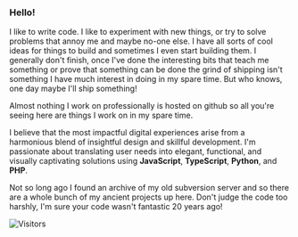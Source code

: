 ### Hello!

I like to write code. I like to experiment with new things, or try to solve problems that annoy me and maybe no-one else. I have all sorts of cool ideas for things to build and sometimes I even start building them. I generally don't finish, once I've done the interesting bits that teach me something or prove that something can be done the grind of shipping isn't something I have much interest in doing in my spare time. But who knows, one day maybe I'll ship something!

Almost nothing I work on professionally is hosted on github so all you're seeing here are things I work on in my spare time.

I believe that the most impactful digital experiences arise from a harmonious blend of insightful design and skillful development. I'm passionate about translating user needs into elegant, functional, and visually captivating solutions using **JavaScript**, **TypeScript**, **Python**, and **PHP**.

Not so long ago I found an archive of my old subversion server and so there are a whole bunch of my ancient projects up here. Don't judge the code too harshly, I'm sure your code wasn't fantastic 20 years ago!

<p>
  <img src="https://komarev.com/ghpvc/?username=johnadelman&label=Visitors&color=2196F3&style=flat" alt="Visitors">
</p>
